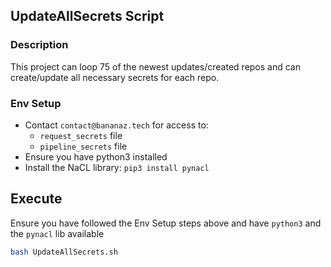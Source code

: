 ## UpdateAllSecrets Script

### Description
This project can loop 75 of the newest updates/created repos and can create/update all necessary secrets for each repo.

### Env Setup
* Contact `contact@bananaz.tech` for access to:
  * `request_secrets` file
  * `pipeline_secrets` file
* Ensure you have python3 installed
* Install the NaCL library: `pip3 install pynacl`

## Execute
Ensure you have followed the Env Setup steps above and have `python3` and the `pynacl` lib available
```bash
bash UpdateAllSecrets.sh
```